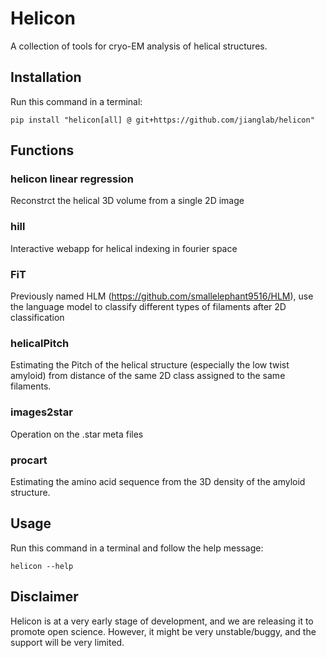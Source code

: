 
# Helicon

A collection of tools for cryo-EM analysis of helical structures.

## Installation
Run this command in a terminal:  
```
pip install "helicon[all] @ git+https://github.com/jianglab/helicon"
```
## Functions

### helicon linear regression
Reconstrct the helical 3D volume from a single 2D image

### hill
Interactive webapp for helical indexing in fourier space

### FiT
Previously named HLM (https://github.com/smallelephant9516/HLM), use the language model to classify different types of filaments after 2D classification

### helicalPitch
Estimating the Pitch of the helical structure (especially the low twist amyloid) from distance of the same 2D class assigned to the same filaments. 

### images2star
Operation on the .star meta files

### procart
Estimating the amino acid sequence from the 3D density of the amyloid structure. 

## Usage
Run this command in a terminal and follow the help message:
```
helicon --help
```

## Disclaimer
Helicon is at a very early stage of development, and we are releasing it to promote open science. However, it might be very unstable/buggy, and the support will be very limited.
